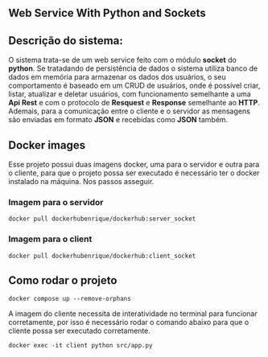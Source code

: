Web Service With Python and Sockets
---

## Descrição do sistema:
O sistema trata-se de um web service feito com o módulo **socket** do **python**. Se tratadando de persistência de dados o sistema utiliza banco de dados em memória para armazenar os dados dos usuários, o seu comportamento é baseado em um CRUD de usuários, onde é possível criar, listar, atualizar e deletar usuários, com funcionamento semelhante a uma **Api Rest** e com o protocolo de **Resquest** e **Response** semelhante ao **HTTP**. Ademais, para a comunicação entre o cliente e o servidor as mensagens são enviadas em formato **JSON** e recebidas como **JSON** também.

## Docker images
Esse projeto possui duas imagens docker, uma para o servidor e outra para o cliente, para que o projeto possa ser executado é necessário ter o docker instalado na máquina. Nos passos asseguir.

### Imagem para o servidor
```docker
docker pull dockerhubenrique/dockerhub:server_socket
```

### Imagem para o client
```docker
docker pull dockerhubenrique/dockerhub:client_socket
```

## Como rodar o projeto
```docker
docker compose up --remove-orphans
```

A imagem do cliente necessita de interatividade no terminal para funcionar corretamente, por isso é necessário rodar o comando abaixo para que o cliente possa ser executado corretamente.
```docker
docker exec -it client python src/app.py
```
